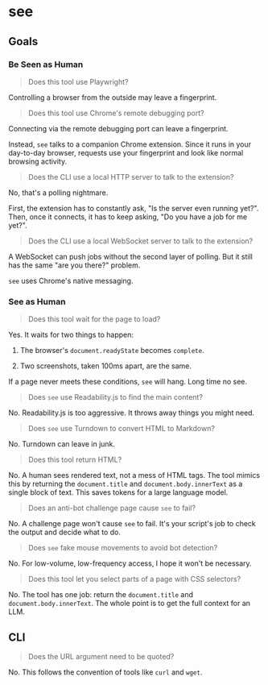 # see

## Goals

### Be Seen as Human

> Does this tool use Playwright?

Controlling a browser from the outside may leave a fingerprint.

> Does this tool use Chrome's remote debugging port?

Connecting via the remote debugging port can leave a fingerprint.

Instead, `see` talks to a companion Chrome extension. Since it runs in your day-to-day browser, requests use your fingerprint and look like normal browsing activity.

> Does the CLI use a local HTTP server to talk to the extension?

No, that's a polling nightmare.

First, the extension has to constantly ask, "Is the server even running yet?". Then, once it connects, it has to keep asking, "Do you have a job for me yet?".

> Does the CLI use a local WebSocket server to talk to the extension?

A WebSocket can push jobs without the second layer of polling. But it still has the same "are you there?" problem.

`see` uses Chrome's native messaging.

### See as Human

> Does this tool wait for the page to load?

Yes. It waits for two things to happen:

1. The browser's `document.readyState` becomes `complete`.

1. Two screenshots, taken 100ms apart, are the same.

If a page never meets these conditions, `see` will hang. Long time no see.

> Does `see` use Readability.js to find the main content?

No. Readability.js is too aggressive. It throws away things you might need.

> Does `see` use Turndown to convert HTML to Markdown?

No. Turndown can leave in junk.

> Does this tool return HTML?

No. A human sees rendered text, not a mess of HTML tags. The tool mimics this by returning the `document.title` and `document.body.innerText` as a single block of text. This saves tokens for a large language model.

> Does an anti-bot challenge page cause `see` to fail?

No. A challenge page won't cause `see` to fail. It's your script's job to check the output and decide what to do.

> Does `see` fake mouse movements to avoid bot detection?

No. For low-volume, low-frequency access, I hope it won't be necessary.

> Does this tool let you select parts of a page with CSS selectors?

No. The tool has one job: return the `document.title` and `document.body.innerText`. The whole point is to get the full context for an LLM.

## CLI

> Does the URL argument need to be quoted?

No. This follows the convention of tools like `curl` and `wget`.
